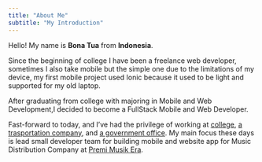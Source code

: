 ```yaml
---
title: "About Me"
subtitle: "My Introduction"
---
```


<div class="container grid">
  <span class="section__title h2">
    Hello! My name is <b class='main-color'>Bona Tua</b> from <b class='main-color'>Indonesia</b>.
  </span>
  <p>
    Since the beginning of college I have been a freelance web developer, sometimes I also take mobile but the simple one due to the limitations of my device, my first mobile project used Ionic because it used to be light and supported for my old laptop.
  </p>
  <p>
    After graduating from college with majoring in Mobile and Web Development,I decided to become a FullStack Mobile and Web Developer.
  </p>
  <p>Fast-forward to today, and I’ve had the privilege of working at 
  	<a class='main-color' href="https://www.mikroskil.ac.id/" rel="noopener noreferrer" target="_blank">college</a>, <a href="https://www.transporindo.com/" class='main-color' rel="noopener noreferrer" target="_blank">a trasportation company</a>, and <a class='main-color' href="http://sisda.sumutprov.go.id/" rel="noopener noreferrer" target="_blank">a government office</a>. My main focus these days is lead small developer team for building mobile and website app for Music Distribution Company at <a href="http://premierpro.co.id/" rel="noopener noreferrer" target="_blank" class='main-color'>Premi Musik Era</a>.</p>
</div>